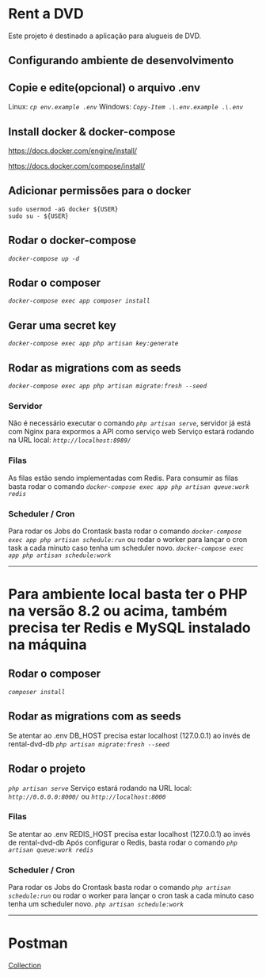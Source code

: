 # Rent a DVD

Este projeto é destinado a aplicação para alugueis de DVD.

## Configurando ambiente de desenvolvimento

## Copie e edite(opcional) o arquivo .env
Linux: *`cp env.example .env`*
Windows: *`Copy-Item .\.env.example .\.env`*

## Install docker & docker-compose
https://docs.docker.com/engine/install/

https://docs.docker.com/compose/install/

## Adicionar permissões para o docker
```
sudo usermod -aG docker ${USER}
sudo su - ${USER}
```

## Rodar o docker-compose
*`docker-compose up -d`*

## Rodar o composer
*`docker-compose exec app composer install`*

## Gerar uma secret key
*`docker-compose exec app php artisan key:generate`*

## Rodar as migrations com as seeds
*`docker-compose exec app php artisan migrate:fresh --seed`*

### Servidor
Não é necessário executar o comando *`php artisan serve`*, servidor já está com Nginx para expormos a API como serviço web
Serviço estará rodando na URL local: *`http://localhost:8989/`*


### Filas
As filas estão sendo implementadas com Redis.
Para consumir as filas basta rodar o comando *`docker-compose exec app php artisan queue:work redis`*

### Scheduler / Cron

Para rodar os Jobs do Crontask basta rodar o comando
*`docker-compose exec app php artisan schedule:run`*
ou rodar o worker para lançar o cron task a cada minuto caso tenha um scheduler novo.
*`docker-compose exec app php artisan schedule:work`*

--------

# Para ambiente local basta ter o PHP na versão 8.2 ou acima, também precisa ter Redis e MySQL instalado na máquina

## Rodar o composer
*`composer install`*

## Rodar as migrations com as seeds
Se atentar ao .env DB_HOST precisa estar localhost (127.0.0.1) ao invés de rental-dvd-db
*`php artisan migrate:fresh --seed`*

## Rodar o projeto
*`php artisan serve`*
Serviço estará rodando na URL local: *`http://0.0.0.0:8000/`* ou *`http://localhost:8000`*

### Filas
Se atentar ao .env
REDIS_HOST precisa estar localhost (127.0.0.1) ao invés de rental-dvd-db
Após configurar o Redis, basta rodar o comando *`php artisan queue:work redis`*

### Scheduler / Cron
Para rodar os Jobs do Crontask basta rodar o comando
*`php artisan schedule:run`*
ou rodar o worker para lançar o cron task a cada minuto caso tenha um scheduler novo.
*`php artisan schedule:work`*

---------

# Postman
[Collection](./Rent_a_DVD.postman_collection.json)
